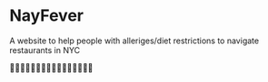 # NayFever
A website to help people with alleriges/diet restrictions to navigate restaurants in NYC

🍢🍝🍪🍲🍨🍦🍣🍛🍮🍡🍕🍜🍤🍟🍫🍔
